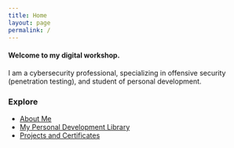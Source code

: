 ```yaml
---
title: Home
layout: page
permalink: /
---
```


####  Welcome to my digital workshop.
I am a cybersecurity professional, specializing in offensive security (penetration testing), and student of personal development. 

### Explore
- [About Me](/about/)
- [My Personal Development Library](/library/)
- [Projects and Certificates](/certifications/)



